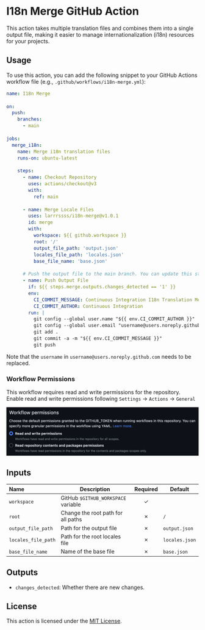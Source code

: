 # I18n Merge GitHub Action

This action takes multiple translation files and combines them into a single output file, making it easier to manage internationalization (i18n) resources for your projects.

## Usage

To use this action, you can add the following snippet to your GitHub Actions workflow file (e.g., `.github/workflows/i18n-merge.yml`):

```yaml
name: I18n Merge

on:
  push:
    branches:
      - main

jobs:
  merge_i18n:
    name: Merge i18n translation files
    runs-on: ubuntu-latest

    steps:
      - name: Checkout Repository
        uses: actions/checkout@v3
        with:
          ref: main

      - name: Merge Locale Files
        uses: larrrssss/i18n-merge@v1.0.1
        id: merge
        with:
          workspace: ${{ github.workspace }}
          root: '/'
          output_file_path: 'output.json'
          locales_file_path: 'locales.json'
          base_file_name: 'base.json'

      # Push the output file to the main branch. You can update this step to handle the output file with your own custom logic.
      - name: Push Output File
        if: ${{ steps.merge.outputs.changes_detected == '1' }}
        env:
          CI_COMMIT_MESSAGE: Continuous Integration I18n Translation Merge
          CI_COMMIT_AUTHOR: Continuous Integration
        run: |
          git config --global user.name "${{ env.CI_COMMIT_AUTHOR }}"
          git config --global user.email "username@users.noreply.github.com"
          git add .
          git commit -a -m "${{ env.CI_COMMIT_MESSAGE }}"
          git push
```

Note that the `username` in `username@users.noreply.github.com` needs to be replaced.

### Workflow Permissions

This workflow requires read and write permissions for the repository. Enable read and write permissions following `Settings` → `Actions` → `General`

![Workflow Permissions](/docs/workflow_permissions.png)

## Inputs

| Name                 | Description                         | Required | Default         |
|:---------------------|-------------------------------------|:--------:|-----------------|
| `workspace`          | GitHub `$GITHUB_WORKSPACE` variable | &check;  |                 |
| `root`               | Change the root path for all paths  | &cross;  | `/`             |
| `output_file_path`   | Path for the output file            | &cross;  | `output.json`   |
| `locales_file_path`  | Path for the root locales file      | &cross;  | `locales.json`  |
| `base_file_name`     | Name of the base file               | &cross;  | `base.json`     |

## Outputs

- `changes_detected`: Whether there are new changes.

## License

This action is licensed under the [MIT License](LICENSE).
